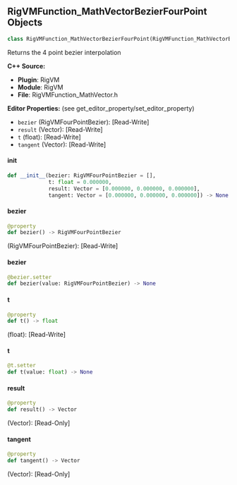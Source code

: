 ## RigVMFunction_MathVectorBezierFourPoint Objects

```python
class RigVMFunction_MathVectorBezierFourPoint(RigVMFunction_MathVectorBase)
```

Returns the 4 point bezier interpolation

**C++ Source:**

- **Plugin**: RigVM
- **Module**: RigVM
- **File**: RigVMFunction_MathVector.h

**Editor Properties:** (see get_editor_property/set_editor_property)

- ``bezier`` (RigVMFourPointBezier):  [Read-Write]
- ``result`` (Vector):  [Read-Write]
- ``t`` (float):  [Read-Write]
- ``tangent`` (Vector):  [Read-Write]

<a id="unreal.RigVMFunction_MathVectorBezierFourPoint.__init__"></a>

#### __init__

```python
def __init__(bezier: RigVMFourPointBezier = [],
             t: float = 0.000000,
             result: Vector = [0.000000, 0.000000, 0.000000],
             tangent: Vector = [0.000000, 0.000000, 0.000000]) -> None
```

<a id="unreal.RigVMFunction_MathVectorBezierFourPoint.bezier"></a>

#### bezier

```python
@property
def bezier() -> RigVMFourPointBezier
```

(RigVMFourPointBezier):  [Read-Write]

<a id="unreal.RigVMFunction_MathVectorBezierFourPoint.bezier"></a>

#### bezier

```python
@bezier.setter
def bezier(value: RigVMFourPointBezier) -> None
```

<a id="unreal.RigVMFunction_MathVectorBezierFourPoint.t"></a>

#### t

```python
@property
def t() -> float
```

(float):  [Read-Write]

<a id="unreal.RigVMFunction_MathVectorBezierFourPoint.t"></a>

#### t

```python
@t.setter
def t(value: float) -> None
```

<a id="unreal.RigVMFunction_MathVectorBezierFourPoint.result"></a>

#### result

```python
@property
def result() -> Vector
```

(Vector):  [Read-Only]

<a id="unreal.RigVMFunction_MathVectorBezierFourPoint.tangent"></a>

#### tangent

```python
@property
def tangent() -> Vector
```

(Vector):  [Read-Only]

<a id="unreal.RigUnit_MathVectorBezierFourPoint"></a>